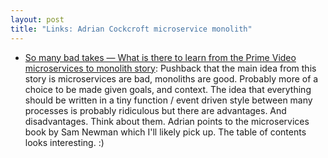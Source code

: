 ```yaml
---
layout: post
title: "Links: Adrian Cockcroft microservice monolith"
---
```


* [So many bad takes — What is there to learn from the Prime Video microservices to monolith story](https://adrianco.medium.com/so-many-bad-takes-what-is-there-to-learn-from-the-prime-video-microservices-to-monolith-story-4bd0970423d4): Pushback that the main idea from this story is microservices are bad, monoliths are good. Probably more of a choice to be made given goals, and context. The idea that everything should be written in a tiny function / event driven style between many processes is probably ridiculous but there are advantages. And disadvantages. Think about them. Adrian points to the microservices book by Sam Newman which I'll likely pick up. The table of contents looks interesting. :)